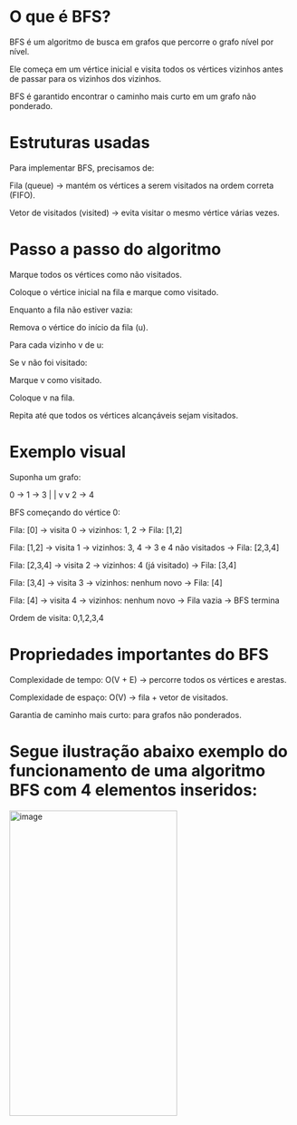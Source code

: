 # O que é BFS?

BFS é um algoritmo de busca em grafos que percorre o grafo nível por nível.

Ele começa em um vértice inicial e visita todos os vértices vizinhos antes de passar para os vizinhos dos vizinhos.

BFS é garantido encontrar o caminho mais curto em um grafo não ponderado.

# Estruturas usadas

Para implementar BFS, precisamos de:

Fila (queue) → mantém os vértices a serem visitados na ordem correta (FIFO).

Vetor de visitados (visited) → evita visitar o mesmo vértice várias vezes.

# Passo a passo do algoritmo

Marque todos os vértices como não visitados.

Coloque o vértice inicial na fila e marque como visitado.

Enquanto a fila não estiver vazia:

Remova o vértice do início da fila (u).

Para cada vizinho v de u:

Se v não foi visitado:

Marque v como visitado.

Coloque v na fila.

Repita até que todos os vértices alcançáveis sejam visitados.

# Exemplo visual

Suponha um grafo:

0 → 1 → 3
|    |
v    v
2 → 4


BFS começando do vértice 0:

Fila: [0] → visita 0 → vizinhos: 1, 2 → Fila: [1,2]

Fila: [1,2] → visita 1 → vizinhos: 3, 4 → 3 e 4 não visitados → Fila: [2,3,4]

Fila: [2,3,4] → visita 2 → vizinhos: 4 (já visitado) → Fila: [3,4]

Fila: [3,4] → visita 3 → vizinhos: nenhum novo → Fila: [4]

Fila: [4] → visita 4 → vizinhos: nenhum novo → Fila vazia → BFS termina

Ordem de visita: 0,1,2,3,4

# Propriedades importantes do BFS

Complexidade de tempo: O(V + E) → percorre todos os vértices e arestas.

Complexidade de espaço: O(V) → fila + vetor de visitados.

Garantia de caminho mais curto: para grafos não ponderados.

# Segue ilustração abaixo exemplo do funcionamento de uma algoritmo BFS com 4 elementos inseridos:

<img width="296" height="538" alt="image" src="https://github.com/user-attachments/assets/fccd08b5-4aee-49ab-ba6d-a2ec0d978d8e" />
